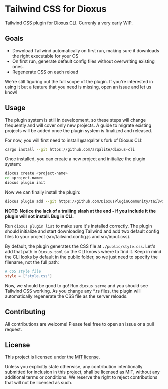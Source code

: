 # Tailwind CSS for Dioxus
Tailwind CSS plugin for [Dioxus CLI]. Currenly a very early WIP.

## Goals
* Download Tailwind automatically on first run, making sure it downloads the right executable for your OS
* On first run, generate default config files without overwriting existing ones.
* Regenerate CSS on each reload

We're still figuring out the full scope of the plugin. If you're interested in using it but a feature that you need is missing, open an issue and let us know!

## Usage
The plugin system is still in development, so these steps will change frequently and will cover only new projects. A guide to migrate existing projects will be added once the plugin system is finalized and released.

For now, you will first need to install @arqalite's fork of Dioxus CLI:

```bash
cargo install --git https://github.com/arqalite/dioxus-cli
```

Once installed, you can create a new project and initialize the plugin system:

```bash
dioxus create <project-name>
cd <project-name>
dioxus plugin init
```

Now we can finally install the plugin:

```bash
dioxus plugin add --git https://github.com/DioxusPluginCommunity/tailwind-plugin
```
<strong>NOTE: Notice the lack of a trailing slash at the end - if you include it the plugin will not install. Bug in CLI.</strong>

Run `dioxus plugin list` to make sure it's installed correctly. The plugin should initialize and start downloading Tailwind and add two default config files to your project (src/tailwind.config.js and src/input.css).

By default, the plugin generates the CSS file at `./public/style.css`. Let's add that path in `Dioxus.toml` so the CLI knows where to find it.
Keep in mind the CLI looks by default in the public folder, so we just need to specify the filename, not the full path:

```toml
# CSS style file
style = ["style.css"]
```

Now, we should be good to go! Run `dioxus serve` and you should see Tailwind CSS working. As you change any *.rs files, the plugin will automatically regenerate the CSS file as the server reloads.

## Contributing
All contributions are welcome! Please feel free to open an issue or a pull request.
## License
This project is licensed under the [MIT license](https://github.com/DioxusPluginCommunity/tailwind-plugin/blob/main/LICENSE).

Unless you explicitly state otherwise, any contribution intentionally submitted
for inclusion in this project, shall be licensed as MIT, without any additional
terms or conditions. We reserve the right to reject contributions that will not be licensed as such.

[Dioxus CLI]: https://github.com/DioxusLabs/cli
[Tailwind CLI]: https://github.com/tailwindlabs/tailwindcss/releases 
